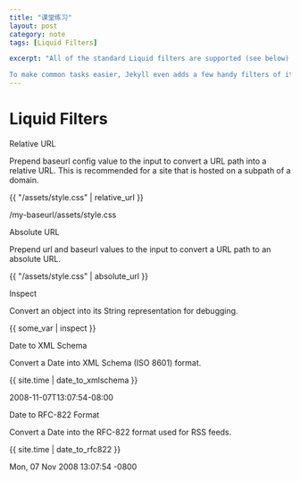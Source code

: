 ```yaml
---
title: "课堂练习"
layout: post
category: note
tags: [Liquid Filters]

excerpt: "All of the standard Liquid filters are supported (see below).

To make common tasks easier, Jekyll even adds a few handy filters of its own, all of which you can find on this page. You can also create your own filters using plugins."
---
```




# Liquid Filters

Relative URL

Prepend baseurl config value to the input to convert a URL path into a relative URL. This is recommended for a site that is hosted on a subpath of a domain.

{{ "/assets/style.css" | relative_url }}

/my-baseurl/assets/style.css


Absolute URL

Prepend url and baseurl values to the input to convert a URL path to an absolute URL.

{{ "/assets/style.css" | absolute_url }}



Inspect

Convert an object into its String representation for debugging.

{{ some_var | inspect }}


Date to XML Schema

Convert a Date into XML Schema (ISO 8601) format.

{{ site.time | date_to_xmlschema }}

2008-11-07T13:07:54-08:00


Date to RFC-822 Format

Convert a Date into the RFC-822 format used for RSS feeds.

{{ site.time | date_to_rfc822 }}

Mon, 07 Nov 2008 13:07:54 -0800
